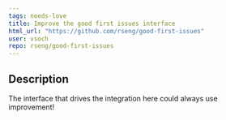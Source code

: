 ```yaml
---
tags: needs-love
title: Improve the good first issues interface
html_url: "https://github.com/rseng/good-first-issues"
user: vsoch
repo: rseng/good-first-issues
---
```


## Description

The interface that drives the integration here could always use improvement!
